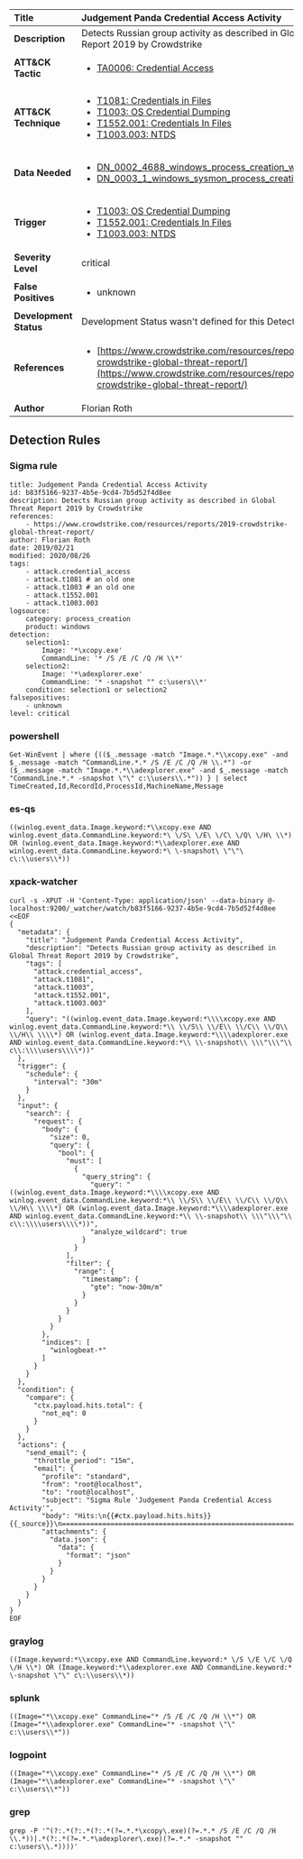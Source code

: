 | Title                    | Judgement Panda Credential Access Activity       |
|:-------------------------|:------------------|
| **Description**          | Detects Russian group activity as described in Global Threat Report 2019 by Crowdstrike |
| **ATT&amp;CK Tactic**    |  <ul><li>[TA0006: Credential Access](https://attack.mitre.org/tactics/TA0006)</li></ul>  |
| **ATT&amp;CK Technique** | <ul><li>[T1081: Credentials in Files](https://attack.mitre.org/techniques/T1081)</li><li>[T1003: OS Credential Dumping](https://attack.mitre.org/techniques/T1003)</li><li>[T1552.001: Credentials In Files](https://attack.mitre.org/techniques/T1552/001)</li><li>[T1003.003: NTDS](https://attack.mitre.org/techniques/T1003/003)</li></ul>  |
| **Data Needed**          | <ul><li>[DN_0002_4688_windows_process_creation_with_commandline](../Data_Needed/DN_0002_4688_windows_process_creation_with_commandline.md)</li><li>[DN_0003_1_windows_sysmon_process_creation](../Data_Needed/DN_0003_1_windows_sysmon_process_creation.md)</li></ul>  |
| **Trigger**              | <ul><li>[T1003: OS Credential Dumping](../Triggers/T1003.md)</li><li>[T1552.001: Credentials In Files](../Triggers/T1552.001.md)</li><li>[T1003.003: NTDS](../Triggers/T1003.003.md)</li></ul>  |
| **Severity Level**       | critical |
| **False Positives**      | <ul><li>unknown</li></ul>  |
| **Development Status**   |  Development Status wasn't defined for this Detection Rule yet  |
| **References**           | <ul><li>[https://www.crowdstrike.com/resources/reports/2019-crowdstrike-global-threat-report/](https://www.crowdstrike.com/resources/reports/2019-crowdstrike-global-threat-report/)</li></ul>  |
| **Author**               | Florian Roth |


## Detection Rules

### Sigma rule

```
title: Judgement Panda Credential Access Activity
id: b83f5166-9237-4b5e-9cd4-7b5d52f4d8ee
description: Detects Russian group activity as described in Global Threat Report 2019 by Crowdstrike
references:
    - https://www.crowdstrike.com/resources/reports/2019-crowdstrike-global-threat-report/
author: Florian Roth
date: 2019/02/21
modified: 2020/08/26
tags:
    - attack.credential_access
    - attack.t1081 # an old one
    - attack.t1003 # an old one
    - attack.t1552.001
    - attack.t1003.003
logsource:
    category: process_creation
    product: windows
detection:
    selection1:
        Image: '*\xcopy.exe'
        CommandLine: '* /S /E /C /Q /H \\*'
    selection2:
        Image: '*\adexplorer.exe'
        CommandLine: '* -snapshot "" c:\users\\*'
    condition: selection1 or selection2
falsepositives:
    - unknown
level: critical

```





### powershell
    
```
Get-WinEvent | where {(($_.message -match "Image.*.*\\xcopy.exe" -and $_.message -match "CommandLine.*.* /S /E /C /Q /H \\.*") -or ($_.message -match "Image.*.*\\adexplorer.exe" -and $_.message -match "CommandLine.*.* -snapshot \"\" c:\\users\\.*")) } | select TimeCreated,Id,RecordId,ProcessId,MachineName,Message
```


### es-qs
    
```
((winlog.event_data.Image.keyword:*\\xcopy.exe AND winlog.event_data.CommandLine.keyword:*\ \/S\ \/E\ \/C\ \/Q\ \/H\ \\*) OR (winlog.event_data.Image.keyword:*\\adexplorer.exe AND winlog.event_data.CommandLine.keyword:*\ \-snapshot\ \"\"\ c\:\\users\\*))
```


### xpack-watcher
    
```
curl -s -XPUT -H 'Content-Type: application/json' --data-binary @- localhost:9200/_watcher/watch/b83f5166-9237-4b5e-9cd4-7b5d52f4d8ee <<EOF
{
  "metadata": {
    "title": "Judgement Panda Credential Access Activity",
    "description": "Detects Russian group activity as described in Global Threat Report 2019 by Crowdstrike",
    "tags": [
      "attack.credential_access",
      "attack.t1081",
      "attack.t1003",
      "attack.t1552.001",
      "attack.t1003.003"
    ],
    "query": "((winlog.event_data.Image.keyword:*\\\\xcopy.exe AND winlog.event_data.CommandLine.keyword:*\\ \\/S\\ \\/E\\ \\/C\\ \\/Q\\ \\/H\\ \\\\*) OR (winlog.event_data.Image.keyword:*\\\\adexplorer.exe AND winlog.event_data.CommandLine.keyword:*\\ \\-snapshot\\ \\\"\\\"\\ c\\:\\\\users\\\\*))"
  },
  "trigger": {
    "schedule": {
      "interval": "30m"
    }
  },
  "input": {
    "search": {
      "request": {
        "body": {
          "size": 0,
          "query": {
            "bool": {
              "must": [
                {
                  "query_string": {
                    "query": "((winlog.event_data.Image.keyword:*\\\\xcopy.exe AND winlog.event_data.CommandLine.keyword:*\\ \\/S\\ \\/E\\ \\/C\\ \\/Q\\ \\/H\\ \\\\*) OR (winlog.event_data.Image.keyword:*\\\\adexplorer.exe AND winlog.event_data.CommandLine.keyword:*\\ \\-snapshot\\ \\\"\\\"\\ c\\:\\\\users\\\\*))",
                    "analyze_wildcard": true
                  }
                }
              ],
              "filter": {
                "range": {
                  "timestamp": {
                    "gte": "now-30m/m"
                  }
                }
              }
            }
          }
        },
        "indices": [
          "winlogbeat-*"
        ]
      }
    }
  },
  "condition": {
    "compare": {
      "ctx.payload.hits.total": {
        "not_eq": 0
      }
    }
  },
  "actions": {
    "send_email": {
      "throttle_period": "15m",
      "email": {
        "profile": "standard",
        "from": "root@localhost",
        "to": "root@localhost",
        "subject": "Sigma Rule 'Judgement Panda Credential Access Activity'",
        "body": "Hits:\n{{#ctx.payload.hits.hits}}{{_source}}\n================================================================================\n{{/ctx.payload.hits.hits}}",
        "attachments": {
          "data.json": {
            "data": {
              "format": "json"
            }
          }
        }
      }
    }
  }
}
EOF

```


### graylog
    
```
((Image.keyword:*\\xcopy.exe AND CommandLine.keyword:* \/S \/E \/C \/Q \/H \\*) OR (Image.keyword:*\\adexplorer.exe AND CommandLine.keyword:* \-snapshot \"\" c\:\\users\\*))
```


### splunk
    
```
((Image="*\\xcopy.exe" CommandLine="* /S /E /C /Q /H \\*") OR (Image="*\\adexplorer.exe" CommandLine="* -snapshot \"\" c:\\users\\*"))
```


### logpoint
    
```
((Image="*\\xcopy.exe" CommandLine="* /S /E /C /Q /H \\*") OR (Image="*\\adexplorer.exe" CommandLine="* -snapshot \"\" c:\\users\\*"))
```


### grep
    
```
grep -P '^(?:.*(?:.*(?:.*(?=.*.*\xcopy\.exe)(?=.*.* /S /E /C /Q /H \\.*))|.*(?:.*(?=.*.*\adexplorer\.exe)(?=.*.* -snapshot "" c:\users\\.*))))'
```




